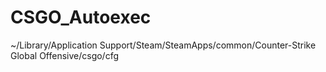 # CSGO_Autoexec

~/Library/Application Support/Steam/SteamApps/common/Counter-Strike Global Offensive/csgo/cfg

